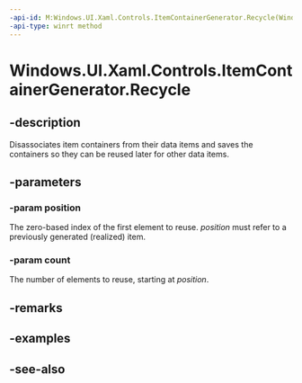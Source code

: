 ```yaml
---
-api-id: M:Windows.UI.Xaml.Controls.ItemContainerGenerator.Recycle(Windows.UI.Xaml.Controls.Primitives.GeneratorPosition,System.Int32)
-api-type: winrt method
---
```


<!-- Method syntax
public void Recycle(Windows.UI.Xaml.Controls.Primitives.GeneratorPosition position, System.Int32 count)
-->

# Windows.UI.Xaml.Controls.ItemContainerGenerator.Recycle

## -description
Disassociates item containers from their data items and saves the containers so they can be reused later for other data items.



## -parameters
### -param position
The zero-based index of the first element to reuse. *position* must refer to a previously generated (realized) item.

### -param count
The number of elements to reuse, starting at *position*.

## -remarks

## -examples

## -see-also
